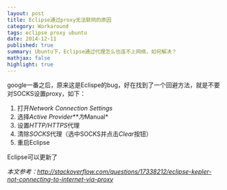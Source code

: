 ```yaml
---
layout: post
title: Eclipse通过proxy无法联网的原因
category: Workaround
tags: eclipse proxy ubuntu
date: 2014-12-11
published: true
summary: Ubuntu下，Eclipse通过代理怎么也连不上网络，如何解决？ 
mathjax: false
highlight: true
---
```


google一番之后，原来这是Eclispe的bug，好在找到了一个回避方法，就是不要对SOCKS设置proxy，如下：

1. 打开*Network Connection Settings*
2. 选择*Active Provider**为*Manual*
3. 设置*HTTP/HTTPS*代理
4. 清除*SOCKS*代理（选中SOCKS并点击*Clear*按钮）
5. 重启Eclipse

Eclipse可以更新了

*本文参考：http://stackoverflow.com/questions/17338212/eclipse-kepler-not-connecting-to-internet-via-proxy*